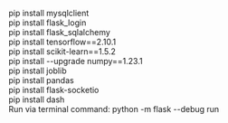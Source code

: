 pip install mysqlclient\
pip install flask_login\
pip install flask_sqlalchemy\
pip install tensorflow==2.10.1\
pip install scikit-learn==1.5.2\
pip install --upgrade numpy==1.23.1\
pip install joblib\
pip install pandas\
pip install flask-socketio\
pip install dash\
Run via terminal command: python -m flask --debug  run
